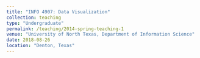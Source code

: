 ```yaml
---
title: "INFO 4907: Data Visualization"
collection: teaching
type: "Undergraduate"
permalink: /teaching/2014-spring-teaching-1
venue: "University of North Texas, Department of Information Science"
date: 2018-08-26
location: "Denton, Texas"
---
```


